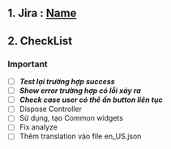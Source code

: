 ## 1. Jira : [Name](link)
## 2. CheckList
### **Important**
- [ ] **_Test lại trường hợp success_**
- [ ] **_Show error trường hợp có lỗi xảy ra_**
- [ ] **_Check case user có thể ấn button liên tục_**
- [ ] Dispose Controller
- [ ] Sử dụng, tạo Common widgets
- [ ] Fix analyze
- [ ] Thêm translation vào file en_US.json
